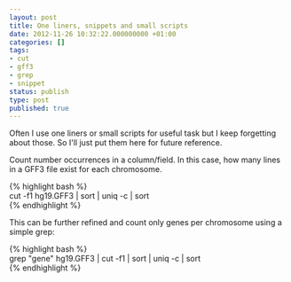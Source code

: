 ```yaml
---
layout: post
title: One liners, snippets and small scripts
date: 2012-11-26 10:32:22.000000000 +01:00
categories: []
tags:
- cut
- gff3
- grep
- snippet
status: publish
type: post
published: true
---
```


Often I use one liners or small scripts for useful task but I keep forgetting about those. So I'll just put them here for future reference.

Count number occurrences in a column/field. In this case, how many lines in a GFF3 file exist for each chromosome.

{% highlight bash %}  
cut -f1 hg19.GFF3 | sort | uniq  -c | sort  
{% endhighlight %}

This can be further refined and count only genes per chromosome using a simple grep:

{% highlight bash %}  
grep "gene" hg19.GFF3 | cut -f1 | sort | uniq  -c | sort  
{% endhighlight %}
